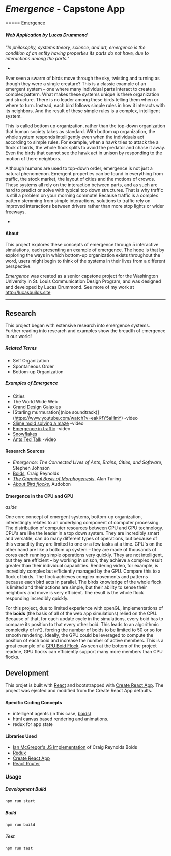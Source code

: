 
# *Emergence* - Capstone App
=====
[Emergence](http://lucasbuilds.site/capstone-app)
##### Web Application by Lucas Drummond


*"In philosophy, systems theory, science, and art, emergence is the condition of an entity having properties its parts do not have, due to interactions among the parts."*

-

Ever seen a swarm of birds move through the sky, twisting and turning as though they were a single creature? This is a classic example of an emergent system – one where many individual parts interact to create a complex pattern. What makes these systems unique is there organization and structure. There is no leader among these birds telling them when or where to turn. Instead, each bird follows simple rules in how it interacts with its neighbors. And the result of these simple rules is a complex, intelligent system. 

This is called bottom up organization, rather than the top-down organization that human society takes as standard. With bottom up organization, the whole system responds intelligently even when the individuals act according to simple rules. For example, when a hawk tries to attack the a flock of birds, the whole flock splits to avoid the predator and chase it away. Even the birds that cannot see the hawk act in unison by responding to the motion of there neighbors. 

Although humans are used to top-down order, emergence is not just a natural phenomenon. Emergent properties can be found in everything from traffic, the stock market, the layout of cities and the motions of crowds. These systems all rely on the interaction between parts, and as such are hard to predict or solve with typical top down structures. That is why traffic is still a problem on your morning commute! Because traffic is a complex pattern stemming from simple interactions, solutions to traffic rely on improved interactions between drivers rather than more stop lights or wider freeways. 

-

#### About

This project explores these concepts of emergence through 5 interactive simulations, each presenting an example of emergence. The hope is that by exploring the ways in which bottom-up organization exists throughout the word, users might begin to think of the systems in their lives from a different perspective.  

*Emergence* was created as a senior capstone project for the Washington University in St. Louis Communication Design Program, and was designed and developed by Lucas Drummond. See more of my work at http://lucasbuilds.site


***


## Research

This project began with extensive research into emergence systems. Further reading into research and examples show the breadth of emergence in our world! 

##### Related Terms

- Self Organization
- Spontaneous Order
- Bottom-up Organization

##### Examples of Emergence

- Cities
- The World Wide Web
- [Grand Design Galaxies](https://en.wikipedia.org/wiki/Grand_design_spiral_galaxy)
- [Starling murmuration](nice soundtrack)](https://www.youtube.com/watch?v=eakKfY5aHmY) -video 
- [Slime mold solving a maze](https://www.youtube.com/watch?v=5UfMU9TsoEM) -video
- [Emergence in traffic](https://www.youtube.com/watch?v=7wm-pZp_mi0) -video
- [Snowflakes](https://en.wikipedia.org/wiki/Emergence#/media/File:SnowflakesWilsonBentley.jpg)
- [Ants Ted Talk](https://www.ted.com/talks/deborah_gordon_digs_ants?language=en) -video

#### Research Sources

- *Emergence: The Connected Lives of Ants, Brains, Cities, and Software*, Stephen Johnson
- [Boids](https://www.red3d.com/cwr/boids/), Craig Reynolds
- *[The Chemical Basis of Morphogenesis](http://www.dna.caltech.edu/courses/cs191/paperscs191/turing.pdf)*, Alan Turing
- *[About Bird flocks](https://www.audubon.org/magazine/march-april-2009/how-flock-birds-can-fly-and-move-together)*, Audobon

#### Emergence in the CPU and GPU
*aside* 

One core concept of emergent systems, bottom-up organization, interestingly relates to an underlying component of computer processing. The distribution of computer resources between CPU and GPU technology. CPU's are like the leader in a top down system. They are incredibly smart and versatile, can do many different types of operations, but because of this versatility they are limited to one or a few tasks at a time. GPU's on the other hand are like a bottom up system – they are made of thousands of cores each running simple operations very quickly. They are not intelligent, but they are efficient – by working in unison, they achieve a complex result greater than their individual capabilities. Rendering video, for example, is incredibly complex but efficiently managed by the GPU. Compare this to a flock of birds. The flock achieves complex movements and patterns because each bird acts in parallel. The birds knowledge of the whole flock is limited and their actions are simple, but their ability to sense their neighbors and move is very efficient. The result is the whole flock responding incredibly quickly. 

For this project, due to limited experience with openGL, implementations of the **boids** (the basis of all of the web app simulations) relied on the CPU. Because of that, for each update cycle in the simulations, every boid has to compare its position to that every other boid. This leads to an algorithmic complexity of n^2, forcing the number of boids to be limited to 50 or so for smooth rendering. Ideally, the GPU could be leveraged to compute the position of each boid and increase the number of active members. This is a great example of a [GPU Boid Flock](https://github.com/Shinao/Unity-GPU-Boids). As seen at the bottom of the project readme, GPU flocks can efficiently support many more members than CPU flocks. 


## Development

This projet is built with [React](https://reactjs.org/) and bootstrapped with [Create React App](https://github.com/ianmcgregor/boid). The project was ejected and modified from the Create React App defaults.

#### Specific Coding Concepts

- intelligent agents (in this case, [boids](https://www.red3d.com/cwr/boids/))
- html canvas based rendering and animations. 
- redux for app state 

#### Libraries Used

- [Ian McGregor's JS Implementation](https://github.com/ianmcgregor/boid) of Craig Reynolds Boids
- [Redux](https://redux.js.org/introduction/getting-started)
- [Create React App](https://github.com/facebook/create-react-app)
- [React Router](https://github.com/ReactTraining/react-router)

### Usage

##### Development Build
```shell
npm run start
``` 

##### Build 
```shell
npm run build
```

##### Test
```shell
npm run test
``` 

